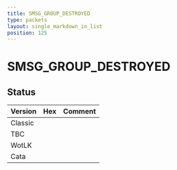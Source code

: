 ```yaml
---
title: SMSG_GROUP_DESTROYED
type: packets
layout: single_markdown_in_list
position: 125
---
```


# SMSG_GROUP_DESTROYED

## Status

Version | Hex | Comment
---------- | ---------- | ---------- 
Classic |  |  
TBC |  |  
WotLK |  |  
Cata |  |  
